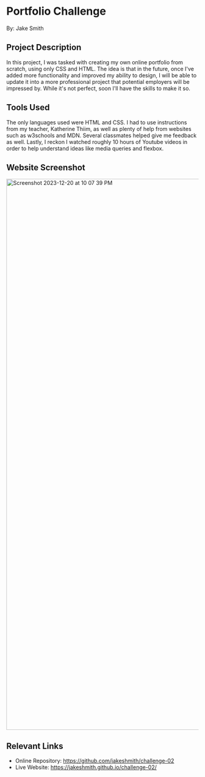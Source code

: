 # Portfolio Challenge
By: Jake Smith

## Project Description
In this project, I was tasked with creating my own online portfolio from scratch, using only CSS and HTML. The idea is that in the future,
once I've added more functionality and improved my ability to design, I will be able to update it into a more professional project that
potential employers will be impressed by. While it's not perfect, soon I'll have the skills to make it so.

## Tools Used
The only languages used were HTML and CSS. I had to use instructions from my teacher, Katherine Thiim, as well as plenty of help from 
websites such as w3schools and MDN. Several classmates helped give me feedback as well. Lastly, I reckon I watched roughly 10 hours of
Youtube videos in order to help understand ideas like media queries and flexbox.

## Website Screenshot
<img width="1440" alt="Screenshot 2023-12-20 at 10 07 39 PM" src="https://github.com/jakeshmith/challenge-02/assets/153260507/eed3f91a-8be4-4365-9708-a1aa356d2312">


## Relevant Links
- Online Repository: https://github.com/jakeshmith/challenge-02
- Live Website: https://jakeshmith.github.io/challenge-02/

